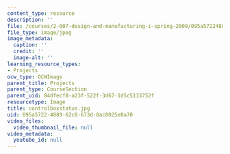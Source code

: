 ```yaml
---
content_type: resource
description: ''
file: /courses/2-007-design-and-manufacturing-i-spring-2009/095a5722488962c8673d8ac8025e8a70_controlboxstatus.jpg
file_type: image/jpeg
image_metadata:
  caption: ''
  credit: ''
  image-alt: ''
learning_resource_types:
- Projects
ocw_type: OCWImage
parent_title: Projects
parent_type: CourseSection
parent_uid: 84dfecf8-a23f-522f-3d67-1d5c5133752f
resourcetype: Image
title: controlboxstatus.jpg
uid: 095a5722-4889-62c8-673d-8ac8025e8a70
video_files:
  video_thumbnail_file: null
video_metadata:
  youtube_id: null
---
```

